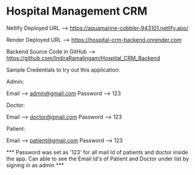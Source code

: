 # Hospital Management CRM

Netlify Deployed URL --> https://aquamarine-cobbler-943101.netlify.app/

Render Deployed URL --> https://hospital-crm-backend.onrender.com

Backend Source Code in GitHub --> https://github.com/IndiraRamalingam/Hospital_CRM_Backend

Sample Credentials to try out this application:

Admin:

Email --> admin@gmail.com
Password --> 123

Doctor:

Email --> doctor@gmail.com
Password --> 123

Patient:

Email --> patient@gmail.com
Password --> 123

*** Password was set as '123' for all mail Id of patients and doctor inside the app. Can able to see the Email Id's of Patient and Doctor under list by signing in as admin ***
